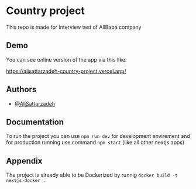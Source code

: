 
# Country project

This repo is made for interview test of AliBaba company



## Demo

You can see online version of the app via this like:

https://alisattarzadeh-country-project.vercel.app/


## Authors

- [@AliSattarzadeh](https://github.com/alisattarzadeh7)


## Documentation

To run the project you can use `npm run dev` for development envirement and for production running use command `npm start` (like all other nextjs apps)


## Appendix

The project is already able to be Dockerized by runnig `docker build -t nextjs-docker .`
